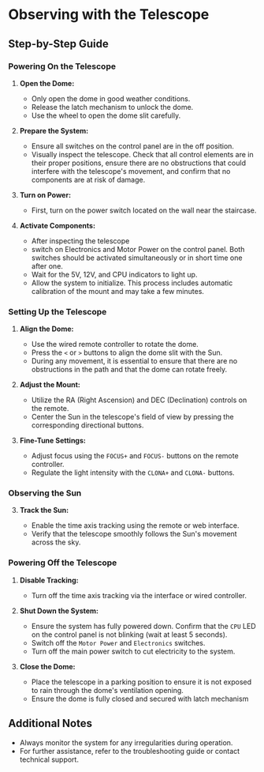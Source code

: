 # Observing with the Telescope

## Step-by-Step Guide

### Powering On the Telescope

1. **Open the Dome:**

   - Only open the dome in good weather conditions.
   - Release the latch mechanism to unlock the dome.
   - Use the wheel to open the dome slit carefully.

2. **Prepare the System:**

   - Ensure all switches on the control panel are in the off position.
   - Visually inspect the telescope. Check that all control elements are in their proper positions, ensure there are no obstructions that could interfere with the telescope's movement, and confirm that no components are at risk of damage.

3. **Turn on Power:**

   - First, turn on the power switch located on the wall near the staircase.

4. **Activate Components:**

   - After inspecting the telescope
   - switch on Electronics and Motor Power on the control panel. Both switches should be activated simultaneously or in short time one after one.&#x20;
   - Wait for the 5V, 12V, and CPU indicators to light up.
   - Allow the system to initialize. This process includes automatic calibration of the mount and may take a few minutes.

### Setting Up the Telescope

1. **Align the Dome:**

   - Use the wired remote controller to rotate the dome.
   - Press the `<` or `>` buttons to align the dome slit with the Sun.
   - During any movement, it is essential to ensure that there are no obstructions in the path and that the dome can rotate freely.

2. **Adjust the Mount:**

   - Utilize the RA (Right Ascension) and DEC (Declination) controls on the remote.
   - Center the Sun in the telescope's field of view by pressing the corresponding directional buttons.

3. **Fine-Tune Settings:**

   - Adjust focus using the `FOCUS+` and `FOCUS-` buttons on the remote controller.
   - Regulate the light intensity with the `CLONA+` and `CLONA-` buttons.

### Observing the Sun

3. **Track the Sun:**

   - Enable the time axis tracking using the remote or web interface.
   - Verify that the telescope smoothly follows the Sun's movement across the sky.

### Powering Off the Telescope

1. **Disable Tracking:**

   - Turn off the time axis tracking via the interface or wired controller.

2. **Shut Down the System:**

   - Ensure the system has fully powered down. Confirm that the `CPU` LED on the control panel is not blinking (wait at least 5 seconds).
   - Switch off the `Motor Power` and `Electronics` switches.
   - Turn off the main power switch to cut electricity to the system.

3. **Close the Dome:**

   - Place the telescope in a parking position to ensure it is not exposed to rain through the dome's ventilation opening.
   - Ensure the dome is fully closed and secured with latch mechanism

## Additional Notes

- Always monitor the system for any irregularities during operation.
- For further assistance, refer to the troubleshooting guide or contact technical support.

